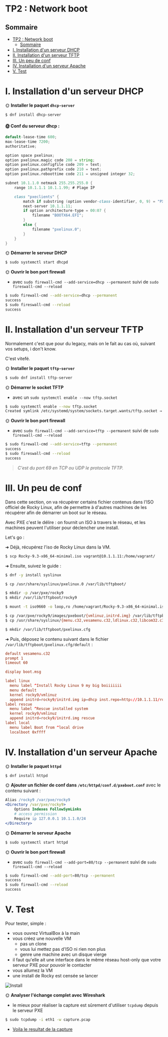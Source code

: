 # TP2 : Network boot
## Sommaire

- [TP2 : Network boot](#tp2--network-boot)
  - [Sommaire](#sommaire)
- [I. Installation d'un serveur DHCP](#i-installation-dun-serveur-dhcp)
- [II. Installation d'un serveur TFTP](#ii-installation-dun-serveur-tftp)
- [III. Un peu de conf](#iii-un-peu-de-conf)
- [IV. Installation d'un serveur Apache](#iv-installation-dun-serveur-apache)
- [V. Test](#v-test)

# I. Installation d'un serveur DHCP

🌞 **Installer le paquet `dhcp-server`**
```bash
$ dnf install dhcp-server
```

#### 🌞 Conf du serveur dhcp :

```d
default-lease-time 600;
max-lease-time 7200;
authoritative;

option space pxelinux;
option pxelinux.magic code 208 = string;
option pxelinux.configfile code 209 = text;
option pxelinux.pathprefix code 210 = text;
option pxelinux.reboottime code 211 = unsigned integer 32;

subnet 10.1.1.0 netmask 255.255.255.0 {
    range 10.1.1.1 10.1.1.99; # Plage IP

    class "pxeclients" {
        match if substring (option vendor-class-identifier, 0, 9) = "PXEClient";
        next-server 10.1.1.11;
        if option architecture-type = 00:07 {
            filename "BOOTX64.EFI";
        }
        else {
            filename "pxelinux.0";
        }
    }
}

```

🌞 **Démarrer le serveur DHCP**

```bash
$ sudo systemctl start dhcpd
```

🌞 **Ouvrir le bon port firewall**

- avec `sudo firewall-cmd --add-service=dhcp --permanent` suivi de `sudo fireswall-cmd --reload`

```bash
$ sudo firewall-cmd --add-service=dhcp --permanent
success
$ sudo fireswall-cmd --reload
success
```

# II. Installation d'un serveur TFTP

Normalement c'est que pour du legacy, mais on le fait au cas où, suivant vos setups, i don't know.

C'est vitefé.

🌞 **Installer le paquet `tftp-server`**

```bash
$ sudo dnf install tftp-server
```

🌞 **Démarrer le socket TFTP**

- avec un `sudo systemctl enable --now tftp.socket`
```bash
$ sudo systemctl enable --now tftp.socket
Created symlink /etc/systemd/system/sockets.target.wants/tftp.socket → /usr/lib/systemd/system/tftp.socket.
```

🌞 **Ouvrir le bon port firewall**

- avec `sudo firewall-cmd --add-service=tftp --permanent` suivi de `sudo fireswall-cmd --reload`

```bash
$ sudo firewall-cmd --add-service=tftp --permanent
success
$ sudo fireswall-cmd --reload
success
```

> *C'est du port 69 en TCP ou UDP le protocole TFTP.*

# III. Un peu de conf

Dans cette section, on va récupérer certains fichier contenus dans l'ISO officiel de Rocky Linux, afin de permettre à d'autres machines de les récupérer afin de démarrer un boot sur le réseau.

Avec PXE c'est le délire : on fournit un ISO à travers le réseau, et les machines peuvent l'utiliser pour déclencher une install.

Let's go :

➜ Déjà, récupérez l'iso de Rocky Linux dans la VM.

```bash
$ scp Rocky-9.3-x86_64-minimal.iso vagrant@10.1.1.11:/home/vagrant/
```

➜ Ensuite, suivez le guide :

```bash
$ dnf -y install syslinux

$ cp /usr/share/syslinux/pxelinux.0 /var/lib/tftpboot/

$ mkdir -p /var/pxe/rocky9
$ mkdir /var/lib/tftpboot/rocky9

$ mount -t iso9660 -o loop,ro /home/vagrant/Rocky-9.3-x86_64-minimal.iso /var/pxe/rocky9

$ cp /var/pxe/rocky9/images/pxeboot/{vmlinuz,initrd.img} /var/lib/tftpboot/rocky9/
$ cp /usr/share/syslinux/{menu.c32,vesamenu.c32,ldlinux.c32,libcom32.c32,libutil.c32} /var/lib/tftpboot/

$ mkdir /var/lib/tftpboot/pxelinux.cfg
```

➜ Puis, déposez le contenu suivant dans le fichier `/var/lib/tftpboot/pxelinux.cfg/default` :

```conf
default vesamenu.c32
prompt 1
timeout 60

display boot.msg

label linux
  menu label ^Install Rocky Linux 9 my big boiiiiiii
  menu default
  kernel rocky9/vmlinuz
  append initrd=rocky9/initrd.img ip=dhcp inst.repo=http://10.1.1.11/rocky9
label rescue
  menu label ^Rescue installed system
  kernel rocky9/vmlinuz
  append initrd=rocky9/initrd.img rescue
label local
  menu label Boot from ^local drive
  localboot 0xffff
```

# IV. Installation d'un serveur Apache

🌞 **Installer le paquet `httpd`**
```bash
$ dnf install httpd
```

🌞 **Ajouter un fichier de conf dans `/etc/httpd/conf.d/pxeboot.conf`** avec le contenu suivant :

```apache
Alias /rocky9 /var/pxe/rocky9
<Directory /var/pxe/rocky9>
    Options Indexes FollowSymLinks
    # access permission
    Require ip 127.0.0.1 10.1.1.0/24
</Directory>
```

🌞 **Démarrer le serveur Apache**
```bash
$ sudo systemctl start httpd
```

🌞 **Ouvrir le bon port firewall**

- avec `sudo firewall-cmd --add-port=80/tcp --permanent` suivi de `sudo fireswall-cmd --reload`

```bash
$ sudo firewall-cmd --add-port=80/tcp --permanent
success
$ sudo firewall-cmd --reload
success
```

# V. Test

Pour tester, simple :

- vous ouvrez VirtualBox à la main
- vous créez une nouvelle VM
  - pas un clone
  - vous lui mettez pas d'ISO ni rien non plus
  - genre une machine avec un disque vierge
- il faut qu'elle ait une interface dans le même réseau host-only que votre serveur PXE pour pouvoir le contacter
- vous allumez la VM
- une install de Rocky est censée se lancer

![Install](./accueil.PNG)

🌞 **Analyser l'échange complet avec Wireshark**

- le mieux pour réaliser la capture est sûrement d'utiliser `tcpdump` depuis le serveur PXE 

```bash
$ sudo tcpdump -i eth1 -w capture.pcap
```

- [Voila le resultat de la capture](./capture.pcap)